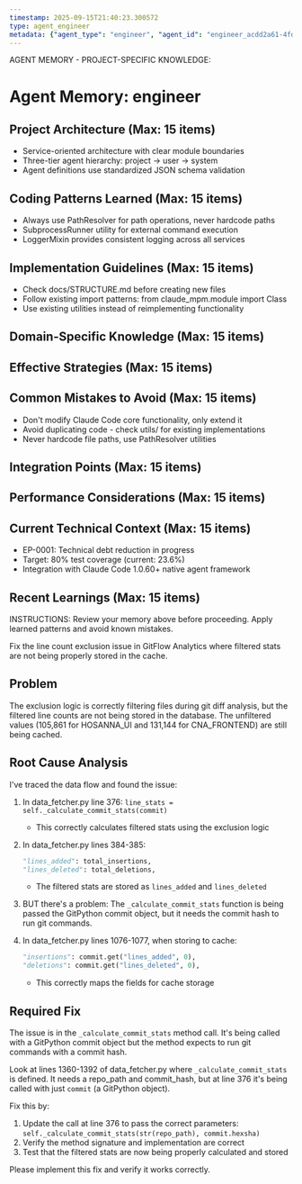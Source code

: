 ```yaml
---
timestamp: 2025-09-15T21:40:23.300572
type: agent_engineer
metadata: {"agent_type": "engineer", "agent_id": "engineer_acdd2a61-4fd4-4cee-ab6e-dc4ccba95358", "session_id": "acdd2a61-4fd4-4cee-ab6e-dc4ccba95358", "delegation_context": {"description": "Fix line count exclusion propagation", "timestamp": "2025-09-15T21:40:23.297093"}}
---
```



AGENT MEMORY - PROJECT-SPECIFIC KNOWLEDGE:
# Agent Memory: engineer
<!-- Last Updated: 2025-08-05 15:39:13 | Auto-updated by: engineer -->

<!-- MEMORY LIMITS: 8KB max | 10 sections max | 15 items per section -->

## Project Architecture (Max: 15 items)
- Service-oriented architecture with clear module boundaries
- Three-tier agent hierarchy: project → user → system
- Agent definitions use standardized JSON schema validation

## Coding Patterns Learned (Max: 15 items)
- Always use PathResolver for path operations, never hardcode paths
- SubprocessRunner utility for external command execution
- LoggerMixin provides consistent logging across all services

## Implementation Guidelines (Max: 15 items)
- Check docs/STRUCTURE.md before creating new files
- Follow existing import patterns: from claude_mpm.module import Class
- Use existing utilities instead of reimplementing functionality

## Domain-Specific Knowledge (Max: 15 items)
<!-- Agent-specific knowledge accumulates here -->

## Effective Strategies (Max: 15 items)
<!-- Successful approaches discovered through experience -->

## Common Mistakes to Avoid (Max: 15 items)
- Don't modify Claude Code core functionality, only extend it
- Avoid duplicating code - check utils/ for existing implementations
- Never hardcode file paths, use PathResolver utilities

## Integration Points (Max: 15 items)
<!-- Key interfaces and integration patterns -->

## Performance Considerations (Max: 15 items)
<!-- Performance insights and optimization patterns -->

## Current Technical Context (Max: 15 items)
- EP-0001: Technical debt reduction in progress
- Target: 80% test coverage (current: 23.6%)
- Integration with Claude Code 1.0.60+ native agent framework

## Recent Learnings (Max: 15 items)
<!-- Most recent discoveries and insights -->


INSTRUCTIONS: Review your memory above before proceeding. Apply learned patterns and avoid known mistakes.


Fix the line count exclusion issue in GitFlow Analytics where filtered stats are not being properly stored in the cache.

## Problem
The exclusion logic is correctly filtering files during git diff analysis, but the filtered line counts are not being stored in the database. The unfiltered values (105,861 for HOSANNA_UI and 131,144 for CNA_FRONTEND) are still being cached.

## Root Cause Analysis
I've traced the data flow and found the issue:

1. In data_fetcher.py line 376: `line_stats = self._calculate_commit_stats(commit)`
   - This correctly calculates filtered stats using the exclusion logic
   
2. In data_fetcher.py lines 384-385:
   ```python
   "lines_added": total_insertions,
   "lines_deleted": total_deletions,
   ```
   - The filtered stats are stored as `lines_added` and `lines_deleted`

3. BUT there's a problem: The `_calculate_commit_stats` function is being passed the GitPython commit object, but it needs the commit hash to run git commands.

4. In data_fetcher.py lines 1076-1077, when storing to cache:
   ```python
   "insertions": commit.get("lines_added", 0),
   "deletions": commit.get("lines_deleted", 0),
   ```
   - This correctly maps the fields for cache storage

## Required Fix
The issue is in the `_calculate_commit_stats` method call. It's being called with a GitPython commit object but the method expects to run git commands with a commit hash.

Look at lines 1360-1392 of data_fetcher.py where `_calculate_commit_stats` is defined. It needs a repo_path and commit_hash, but at line 376 it's being called with just `commit` (a GitPython object).

Fix this by:
1. Update the call at line 376 to pass the correct parameters: `self._calculate_commit_stats(str(repo_path), commit.hexsha)`
2. Verify the method signature and implementation are correct
3. Test that the filtered stats are now being properly calculated and stored

Please implement this fix and verify it works correctly.